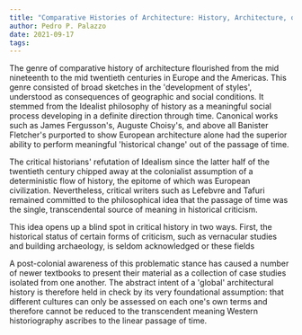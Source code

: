 ```yaml
---
title: "Comparative Histories of Architecture: History, Architecture, or Idealism?"
author: Pedro P. Palazzo
date: 2021-09-17
tags:
---
```


The genre of comparative history of architecture flourished from the mid
nineteenth to the mid twentieth centuries in Europe and the Americas.
This genre consisted of broad sketches in the 'development of styles',
understood as consequences of geographic and social conditions. It
stemmed from the Idealist philosophy of history as a meaningful social
process developing in a definite direction through time. Canonical works
such as James Fergusson's, Auguste Choisy's, and above all Banister
Fletcher's purported to show European architecture alone had the
superior ability to perform meaningful 'historical change' out of the
passage of time.

The critical historians' refutation of Idealism since the latter half of
the twentieth century chipped away at the colonialist assumption of a
deterministic flow of history, the epitome of which was European
civilization. Nevertheless, critical writers such as Lefebvre and Tafuri
remained committed to the philosophical idea that the passage of time
was the single, transcendental source of meaning in historical
criticism.

This idea opens up a blind spot in critical history in two ways. First,
the historical status of certain forms of criticism, such as vernacular
studies and building archaeology, is seldom acknowledged or these fields

A post-colonial awareness of this problematic stance has caused a number
of newer textbooks to present their material as a collection of case
studies isolated from one another. The abstract intent of a 'global'
architectural history is therefore held in check by its very
foundational assumption: that different cultures can only be assessed on
each one's own terms and therefore cannot be reduced to the transcendent
meaning Western historiography ascribes to the linear passage of time.

